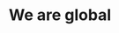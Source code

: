 ---
description: List of Buildit's global studios with addresses and directions.
draft:       false
layout:      locations.hbs
title:       We are global
main-classnames: grav-o-container
page-url:    locations
locations: 
  - name:         Bengaluru
    addressline1: "72 Electronic City"
    addressline2: "Hosur Road"
    city:         ""
    postcode:     "Bangalore 560100"
    country:      India
    img:          "https://maps.googleapis.com/maps/api/staticmap?format=jpg&key=AIzaSyAa-P3u_B9zTs_DJ_dXRK5og7r3_n7vlT0&maptype=roadmap&scale=2&size=425x300&markers=12.838566%2C77.6592042&zoom=15"
    "img-alt":    "Bengaluru static map"
    "map-link":   "https://www.google.com/maps/place/Wipro+Limited/@12.838566,77.6592042,16z/data=!4m5!3m4!1s0x0:0x1d0caf77fe02554f!8m2!3d12.8384852!4d77.6571581?hl=en-US"
  
  - name:         Denver
    addressline1: "1550 Wewatta Street"
    addressline2: ""
    city:         Denver
    postcode:     "CO 80202"
    country:      USA
    img:          "https://maps.googleapis.com/maps/api/staticmap?format=jpg&key=AIzaSyAa-P3u_B9zTs_DJ_dXRK5og7r3_n7vlT0&maptype=roadmap&scale=2&size=425x300&markers=39.752562%2C-105.002314&zoom=16"
    "img-alt":    "Denver static map"
    "map-link":   "https://www.google.com/maps?ll=39.752562,-105.002314&z=16&t=m&hl=en-US&gl=GB&mapclient=embed&q=1550+Wewatta+St+Denver,+CO+80202+USA"

  - name:         Dublin
    addressline1: "Alexandra House"
    addressline2: "3 Ballsbridge Park"
    city:         ""
    postcode:     "Dublin 4"
    country:      Ireland
    img:          "https://maps.googleapis.com/maps/api/staticmap?format=jpg&key=AIzaSyAa-P3u_B9zTs_DJ_dXRK5og7r3_n7vlT0&maptype=roadmap&scale=2&size=425x300&markers=53.330506%2C-6.228374&zoom=16"
    "img-alt":    "Dublin static map"
    "map-link":   "https://www.google.com/maps?ll=53.330506,-6.228374&z=16&t=m&hl=en-US&gl=GB&mapclient=embed&cid=3233598717796492272"

  - name:         Edinburgh
    addressline1: "2 Castle Terrace"
    addressline2: ""
    city:         Edinburgh
    postcode:     "EH1 2EL"
    country:      UK
    img:          "https://maps.googleapis.com/maps/api/staticmap?format=jpg&key=AIzaSyAa-P3u_B9zTs_DJ_dXRK5og7r3_n7vlT0&maptype=roadmap&scale=2&size=425x300&markers=55.9486955%2C-3.2083261&zoom=17"
    "img-alt":    "Edinburgh static map"
    "map-link":   "https://www.google.co.uk/maps/place/2+Castle+Terrace,+Edinburgh+EH1+2EL/@55.9486955,-3.2083261,17z/data=!3m1!4b1!4m5!3m4!1s0x4887c79842eb1771:0xaa89ab9f8cf5e689!8m2!3d55.9486955!4d-3.2061374"

  - name:         "Gdańsk"
    addressline1: "ul. Grunwaldzka 409"
    addressline2: "Alchemia Ferrum 6th floor"
    city:         ""
    postcode:     "80-309 Gdańsk"
    country:      Poland
    img:          "https://maps.googleapis.com/maps/api/staticmap?format=jpg&key=AIzaSyAa-P3u_B9zTs_DJ_dXRK5og7r3_n7vlT0&maptype=roadmap&scale=2&size=425x300&markers=54.3986681%2C18.5766752&zoom=15"
    "img-alt":    "Gdańsk static map"
    "map-link":   "https://www.google.co.uk/maps/place/Alchemia+Ferrum+Tower/@54.3986681,18.5750337,17z/data=!4m12!1m6!3m5!1s0x46fd752864e2eab3:0x80d3c9302c7fad51!2sAlchemia+Ferrum+Tower!8m2!3d54.3985837!4d18.5769263!3m4!1s0x46fd752864e2eab3:0x80d3c9302c7fad51!8m2!3d54.3985837!4d18.5769263"

  - name:         London
    addressline1: "2 Finsbury Avenue"
    addressline2: ""
    city:         London
    postcode:     "EC2M 2PA"
    country:      UK
    img:          "https://maps.googleapis.com/maps/api/staticmap?format=jpg&key=AIzaSyAa-P3u_B9zTs_DJ_dXRK5og7r3_n7vlT0&maptype=roadmap&scale=2&size=425x300&markers=51.5199873%2C-0.0870466&zoom=17"
    "img-alt":    "London skline"
    "map-link":   "https://www.google.com/maps/place/2+Finsbury+Ave,+London+EC2M+2PA/@51.519953,-0.0869968,17z/data=!3m1!4b1!4m5!3m4!1s0x48761caddbaf7049:0x43297396a2bf6fec!8m2!3d51.5199497!4d-0.0848081?hl=en-US&shorturl=1"

  - name:         "New York"
    addressline1: "77 Sands Street"
    addressline2: ""
    city:         Brooklyn
    postcode:     "NY 11201"
    country:      USA
    img:          "https://maps.googleapis.com/maps/api/staticmap?format=jpg&key=AIzaSyAa-P3u_B9zTs_DJ_dXRK5og7r3_n7vlT0&maptype=roadmap&scale=2&size=425x300&markers=40.7004244%2C-73.9896711&zoom=17"
    "img-alt":    "New York static map"
    "map-link":   "https://www.google.com/maps/place/77+Sands+St,+Brooklyn,+NY+11201,+USA/@40.7004244,-73.9896711,17z/data=!3m1!4b1!4m5!3m4!1s0x89c25a346b0a6f41:0xe60dd10638023226!8m2!3d40.7003578!4d-73.9873581"
---